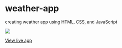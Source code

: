 # weather-app
creating weather app using HTML, CSS, and JavaScript

![](app.png)


[View live app](https://karmaforlife.github.io/weather-app/)
